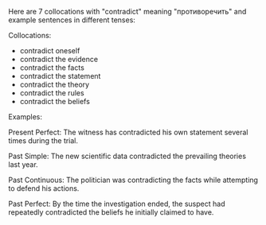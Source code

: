 Here are 7 collocations with "contradict" meaning "противоречить" and example sentences in different tenses:

Collocations:
- contradict oneself
- contradict the evidence
- contradict the facts
- contradict the statement
- contradict the theory
- contradict the rules
- contradict the beliefs

Examples:

Present Perfect: The witness has contradicted his own statement several times during the trial.

Past Simple: The new scientific data contradicted the prevailing theories last year.

Past Continuous: The politician was contradicting the facts while attempting to defend his actions.

Past Perfect: By the time the investigation ended, the suspect had repeatedly contradicted the beliefs he initially claimed to have.